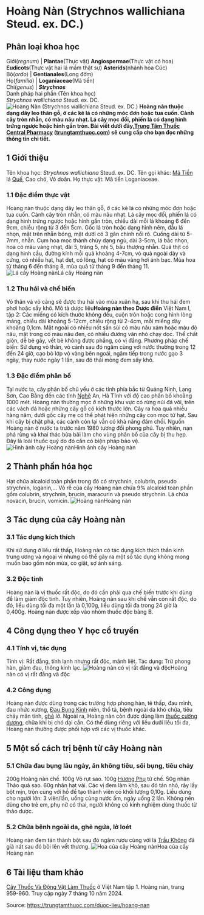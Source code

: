 # Hoàng Nàn (Strychnos wallichiana Steud. ex. DC.)

Phân loại khoa học  
---  
Giới(_regnum_) |  **Plantae**(Thực vật) **Angiospermae**(Thực vật có hoa) **Eudicots**(Thực vật hai lá mầm thật sự) **Asterids**(nhánh hoa Cúc)  
Bộ(_ordo_) | **Gentianales**(Long đởm)  
Họ(_familia_) | **Loganiaceae**(Mã tiền)  
Chi(_genus_) | **_Strychnos_**  
Danh pháp hai phần (Tên khoa học)  
_Strychnos wallichiana_ Steud. ex. DC.  
![Hoàng Nàn \(Strychnos wallichiana Steud. ex. DC.\)](https://trungtamthuoc.com/images/others/hoang-nan-7724.jpg)
**Hoàng nàn thuộc dạng dây leo thân gỗ, ở các kẽ lá có những móc đơn hoặc tua cuốn. Cành cây tròn nhẵn, có màu nâu nhạt. Lá cây mọc đối, phiến lá có dạng hình trứng ngược hoặc hình gần tròn. Bài viết dưới đây,[Trung Tâm Thuốc Central Pharmacy](https://trungtamthuoc.com/ "Trung Tâm Thuốc Central Pharmacy") ([trungtamthuoc.com](https://trungtamthuoc.com/ "trungtamthuoc.com")) sẽ cung cấp cho bạn đọc những thông tin chi tiết.**
##  1 Giới thiệu
Tên khoa học: _Strychnos wallichiana_ Steud. ex. DC.
Tên gọi khác: [Mã Tiền](https://trungtamthuoc.com/duoc-lieu/ma-tien "Mã Tiền") lá [Quế](https://trungtamthuoc.com/hoat-chat/que "Quế"), Cao chó, Vỏ doãn.
Họ thực vật: Mã tiền Loganiaceae.
### 1.1 Đặc điểm thực vật
Hoàng nàn thuộc dạng dây leo thân gỗ, ở các kẽ lá có những móc đơn hoặc tua cuốn.
Cành cây tròn nhẵn, có màu nâu nhạt.
Lá cây mọc đối, phiến lá có dạng hình trứng ngược hoặc hình gần tròn, chiều dài mỗi lá khoảng 6 đến 9cm, chiều rộng từ 3 đến 5cm. Gốc lá tròn hoặc dạng hình nêm, đầu lá nhọn, mặt trên nhẵn bóng, mặt dưới có 3 gân chính nổi rõ. Cuống dài từ 5-7mm, nhẵn.
Cụm hoa mọc thành chùy dạng ngù, dài 3-5cm, lá bắc nhọn, hoa có màu vàng nhạt, đài 5, tràng 5, nhị 5, bầu thượng nhẵn.
Quả thịt có dạng hình cầu, đường kính mỗi quả khoảng 4-7cm, vỏ quả ngoài dày và cứng, có nhiều hạt, hạt dẹt, có lông, hạt có màu vàng hơi ánh bạc.
Mùa hoa từ tháng 6 đến tháng 8, mùa quả tử tháng 9 đến tháng 11.
![Lá cây Hoàng nàn](https://trungtamthuoc.com/images/item/hoang-nan-1.jpg)Lá cây Hoàng nàn
### 1.2 Thu hái và chế biến
Vỏ thân và vỏ càng sẽ được thu hái vào mùa xuân hạ, sau khi thu hái đem phơi hoặc sấy khô.
Mô tả dược liệu**Hoàng nàn theo Dược điển** Việt Nam I, tập 2: Các miếng có kích thước không đều, cuộn tròn hoặc cong hình lòng máng, chiều dài khoảng 5-12cm, chiều rộng từ 2-4cm, mỗi miếng dày khoảng 0,1cm. Mặt ngoài có nhiều nốt sần sùi có màu nâu xám hoặc màu đỏ nâu, mặt trong có màu nâu đen, có nhiều đường vân nhỏ chạy dọc. Thể chất giòn, dễ bẻ gãy, vết bẻ không được phẳng, có vị đắng.
Phương pháp chế biến: Sử dụng vỏ thân, vỏ cành sau đó ngâm cùng với nước thường trong 12 đến 24 giờ, cạo bỏ lớp vỏ vàng bên ngoài, ngâm tiếp trong nước gạo 3 ngày, thay nước ngày 1 lần, sau đó thái mỏng đem sấy khô.
### 1.3 Đặc điểm phân bố
Tại nước ta, cây phân bố chủ yếu ở các tỉnh phía bắc từ Quảng Ninh, Lạng Sơn, Cao Bằng đến các tỉnh [Nghệ](https://trungtamthuoc.com/hoat-chat/nghe "Nghệ") An, Hà Tĩnh với độ cao phân bố khoảng 1000 mét.
Hoàng nàn thường mọc ở những khu vực có rừng núi đá vôi, trên các vách đá hoặc những cây gỗ có kích thước lớn. Cây ra hoa quả nhiều hàng năm, dưới gốc cây mẹ có thể phát hiện những cây con mọc từ hạt. Sau khi cây bị chặt phá, các cành còn lại vẫn có khả năng đâm chồi.
Nguồn Hoàng nàn ở nước ta trước năm 1980 tương đối phong phú. Tuy nhiên, nạn phá rừng và khai thác bừa bãi làm cho vùng phân bố của cây bị thu hẹp. Đây là loài thuốc quý do đó cần có biện pháp bảo vệ.
![Hình ảnh cây Hoàng nàn](https://trungtamthuoc.com/images/item/hoang-nan-0.jpg)Hình ảnh cây Hoàng nàn
##  2 Thành phần hóa học
Hạt chứa alcaloid toàn phần trong đó có strychnin, colubrin, pseudo strychnin, loganin,...
Vỏ rễ của cây Hoàng nàn chứa 9% alcaloid toàn phần gồm colubrin, strychnin, brucin, maracurin và pseudo strychnin.
Lá chứa novacin, brucin, vomicin.
![Hoàng nàn](https://trungtamthuoc.com/images/item/hoang-nan-2.jpg)Hoàng nàn
##  3 Tác dụng của cây Hoàng nàn
### 3.1 Tác dụng kích thích
Khi sử dụng ở liều rất thấp, Hoàng nàn có tác dụng kích thích thần kinh trung ương và ngoại vi nhưng có thể gây ra một số tác dụng không mong muốn bao gồm nôn mửa, co giật, sợ ánh sáng.
### 3.2 Độc tính
Hoàng nàn là vị thuốc rất độc, do đó cần phải qua chế biến trước khi dùng để làm giảm độc tính. Tuy nhiên, Hoàng nàn sau khi chế vẫn còn rất độc, do đó, liều dùng tối đa một lần là 0,100g, liều dùng tối đa trong 24 giờ là 0,400g. Hoàng nàn được xếp vào nhóm thuốc độc bảng B.
##  4 Công dụng theo Y học cổ truyền
### 4.1 Tính vị, tác dụng
Tính vị: Rất đắng, tính lạnh nhưng rất độc, mãnh liệt.
Tác dụng: Trừ phong hàn, giảm đau, thông kinh lạc.
![Hoàng nàn có vị rất đắng và độc](https://trungtamthuoc.com/images/item/hoang-nan-3.jpg)Hoàng nàn có vị rất đắng và độc
### 4.2 Công dụng
Hoàng nàn được dùng trong các trường hợp phong hàn, tê thấp, đau mình, đau nhức xương, [Đau Bụng Kinh](https://trungtamthuoc.com/bai-viet/cach-dau-bung-kinh-va-phong-tranh-dau-bung-kinh "Đau Bụng Kinh") niên, thổ tả, bệnh ngoài da khó chữa, tiêu chảy mãn tính, [ghẻ](https://trungtamthuoc.com/bai-viet/benh-ghe "ghẻ") lở. Ngoài ra, Hoàng nàn còn được dùng làm [thuốc cường dương](https://trungtamthuoc.com/bai-viet/top-10-thuoc-cuong-duong-hieu-qua-nhat-hien-nay "thuốc cường dương"), chữa khi bị chó dại cắn.
Có thể dùng riêng với liều dưới liều tối đa, Hoàng nàn thường được phối hợp với các vị thuốc khác.
##  5 Một số cách trị bệnh từ cây Hoàng nàn
### 5.1 Chữa đau bụng lâu ngày, ăn không tiêu, sôi bụng, tiêu chảy
200g Hoàng nàn chế.
100g Vỏ rụt sao.
100g [Hương Phụ](https://trungtamthuoc.com/hoat-chat/huong-phu "Hương Phụ") tử chế.
50g nhân Thảo quả sao.
60g nhân hạt vải.
Các vị đem làm khô, sau đó tán nhỏ, rây lấy bột mịn, trộn cùng với hồ để tạo thành viên có khối lượng 0,10g.
Liều dùng cho người lớn: 3 viên/lần, uống cùng nước ấm, ngày uống 2 lần.
Không nên dùng cho trẻ em, phụ nữ có thai, người không có kinh nghiệm dùng thuốc từ thảo dược.
### 5.2 Chữa bệnh ngoài da, ghẻ ngứa, lở loét
Hoàng nàn đem tán thành bột sau đó ngâm rượu cùng với lá [Trầu Không](https://trungtamthuoc.com/hoat-chat/trau-khong "Trầu Không") đã giã nát sau đó bôi lên vết thương.
![Hoa của cây Hoàng nàn](https://trungtamthuoc.com/images/item/hoang-nan-4.jpg)Hoa của cây Hoàng nàn
##  6 Tài liệu tham khảo
[Cây Thuốc Và Động Vật Làm Thuốc](https://trungtamthuoc.com/bai-viet/doc-online-va-tai-mien-phi-pdf-sach-cay-thuoc-va-dong-vat-lam-thuoc-o-viet-nam "Cây Thuốc Và Động Vật Làm Thuốc") ở Việt Nam tập 1. Hoàng nàn, trang 959-960. Truy cập ngày 7 tháng 10 năm 2024.


Source: https://trungtamthuoc.com/duoc-lieu/hoang-nan